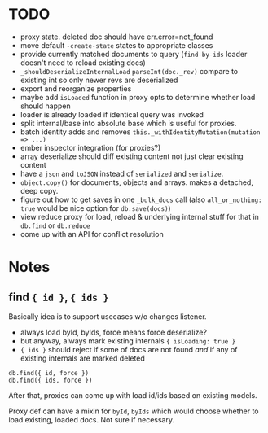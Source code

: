 # TODO

* proxy state. deleted doc should have err.error=not_found
* move default `-create-state` states to appropriate classes
* provide currently matched documents to query (`find-by-ids` loader doesn't need to reload existing docs)
* `_shouldDeserializeInternalLoad` `parseInt(doc._rev)` compare to existing int so only newer revs are deserialized
* export and reorganize properties
* maybe add `isLoaded` function in proxy opts to determine whether load should happen
* loader is already loaded if identical query was invoked
* split internal/base into absolute base which is useful for proxies.
* batch identity adds and removes `this._withIdentityMutation(mutation => ...)`
* ember inspector integration (for proxies?)
* array deserialize should diff existing content not just clear existing content
* have a `json` and `toJSON` instead of `serialized` and `serialize`.
* `object.copy()` for documents, objects and arrays. makes a detached, deep copy.
* figure out how to get saves in one `_bulk_docs` call (also `all_or_nothing: true` would be nice option for `db.save(docs)`)
* view reduce proxy for load, reload & underlying internal stuff for that in `db.find` or `db.reduce`
* come up with an API for conflict resolution


# Notes

## find `{ id }`, `{ ids }`

Basically idea is to support usecases w/o changes listener.

* always load byId, byIds, force means force deserialize?
* but anyway, always mark existing internals `{ isLoading: true }`
* `{ ids }` should reject if some of docs are not found _and_ if any of existing internals are marked deleted

```
db.find({ id, force })
db.find({ ids, force })
```

After that, proxies can come up with load id/ids based on existing models.

Proxy def can have a mixin for `byId`, `byIds` which would choose whether to load existing, loaded docs. Not sure if necessary.
